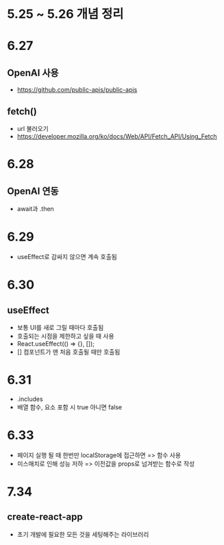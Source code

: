 # 5.25 ~ 5.26 개념 정리

# 6.27

## OpenAI 사용

- https://github.com/public-apis/public-apis

## fetch()

- url 불러오기
- https://developer.mozilla.org/ko/docs/Web/API/Fetch_API/Using_Fetch

# 6.28

## OpenAI 연동

- await과 .then

# 6.29

- useEffect로 감싸지 않으면 계속 호출됨

# 6.30

## useEffect

- 보통 UI를 새로 그릴 때마다 호출됨
- 호출되는 시점을 제한하고 싶을 때 사용
- React.useEffect(() => {}, []);
- [] 컴포넌트가 맨 처음 호출될 때만 호출됨

# 6.31

- .includes
- 배열 함수, 요소 포함 시 true 아니면 false

# 6.33

- 페이지 실행 될 때 한번만 localStorage에 접근하면 => 함수 사용
- 미스매치로 인해 성능 저하 => 이전값을 props로 넘겨받는 함수로 작성

# 7.34

## create-react-app

- 초기 개발에 필요한 모든 것을 세팅해주는 라이브러리

